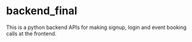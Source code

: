# backend_final

This is a python backend APIs for making signup, login and event booking calls at the frontend.
